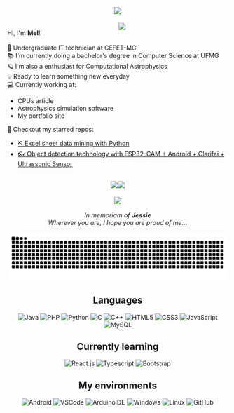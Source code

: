 <div align=center>
<img src= "https://ioppublishing.org/wp-content/uploads/2020/09/NASA-banner-1800x622-1.jpg"/>
</div>
<br>
<img min-width="100px" max-width="250px" width="250px" align="right" src="https://quotes-github-readme.vercel.app/api?quote=Remember%20to%20look%20up%20at%20the%20stars%20and%20not%20down%20at%20your%20feet&type=vertical&author=Stephen%20Hawking&theme=chartreuse-dark"/>
<p align=left>Hi, I'm <strong>Mel</strong>!<br><br>📘 Undergraduate IT technician at CEFET-MG<br>📚 I'm currently doing a bachelor's degree in Computer Science at UFMG<br>🪐 I'm also a enthusiast for Computational Astrophysics<br>💡 Ready to learn something new everyday<br>💻 Currently working at:
<ul>
  <li>CPUs article</li>
  <li>Astrophysics simulation software</li>
  <li>My portfolio site</li>
</ul>
📌 Checkout my starred repos:
<ul>
  <li><a href = "https://github.com/jumpingnebulas/Excel-sheet-data-mining-with-Python">⛏ Excel sheet data mining with Python</a></li>
  <li><a href = "https://github.com/LoiraDoTchan/TCC--Tecnologia-assistiva-para-cegos" >👓 Object detection technology with ESP32-CAM + Android + Clarifai + Ultrassonic Sensor</a></li>
</ul>
</p><br>

<div align = center>
  <img loading="lazy" height="150em" src="https://github-readme-stats.vercel.app/api/top-langs/?username=jumpingnebulas&layout=compact&langs_count=7&theme=chartreuse-dark&hide_border=true&hide=portugol"/><img loading="lazy" height="150em" src="https://github-readme-stats.vercel.app/api?username=jumpingnebulas&show_icons=true&theme=chartreuse-dark&include_all_commits=true&count_private=true&hide_border=true&rank_icon=github&hide=issues"/><br><br>
  <img width="150em" min-widht="150em" max-width= "150em" src="https://raw.githubusercontent.com/jumpingnebulas/jumpingnebulas/main/images/jessie.jpg"/><p><em>In memoriam of <strong>Jessie</strong><br>Wherever you are, I hope you are proud of me...</em></p>
  
  <picture>
    <source width = "700em" media="(prefers-color-scheme: dark)" srcset="https://raw.githubusercontent.com/jumpingnebulas/jumpingnebulas/output/github-contribution-grid-snake-dark.svg">
    <img width = "700em" alt="github contribution grid snake animation" src="https://raw.githubusercontent.com/jumpingnebulas/jumpingnebulas/output/github-contribution-grid-snake.svg">
  </picture>
</div>

<h2 align=center>Languages</h2>
<div align="center">

  ![Java](https://img.shields.io/badge/java-%23ED8B00.svg?style=for-the-badge&logo=openjdk&logoColor=white)
  ![PHP](https://img.shields.io/badge/php-%23777BB4.svg?style=for-the-badge&logo=php&logoColor=white)
  ![Python](https://img.shields.io/badge/Python-3776AB?style=for-the-badge&logo=python&logoColor=white)
  ![C](https://img.shields.io/badge/c-%2300599C.svg?style=for-the-badge&logo=c&logoColor=white)
  ![C++](https://img.shields.io/badge/c++-%2300599C.svg?style=for-the-badge&logo=c%2B%2B&logoColor=white)
  ![HTML5](https://img.shields.io/badge/html5-%23E34F26.svg?style=for-the-badge&logo=html5&logoColor=white)
  ![CSS3](https://img.shields.io/badge/css3-%231572B6.svg?style=for-the-badge&logo=css3&logoColor=white)
  ![JavaScript](https://img.shields.io/badge/JavaScript-F7DF1E?style=for-the-badge&logo=javascript&logoColor=black)
  ![MySQL](https://img.shields.io/badge/mysql-4479A1.svg?style=for-the-badge&logo=mysql&logoColor=white)
  
</div>

<h2 align=center>Currently learning</h2>
<div align="center">
  
  ![React.js](https://img.shields.io/badge/-ReactJs-61DAFB?logo=react&logoColor=white&style=for-the-badge)
  ![Typescript](https://img.shields.io/badge/TypeScript-3178C6?style=for-the-badge&logo=typescript&logoColor=white)
  ![Bootstrap](https://img.shields.io/badge/Bootstrap-563D7C?style=for-the-badge&logo=bootstrap&logoColor=white)
  
</div>

<h2 align=center>My environments</h2>
<div align="center">
  
  ![Android](https://img.shields.io/badge/Android-3DDC84?style=for-the-badge&logo=Android&logoColor=white)
  ![VSCode](https://img.shields.io/badge/Visual%20Studio%20Code-007ACC?logo=visual-studio-code&logoColor=fff&style=for-the-badge)
  ![ArduinoIDE](https://img.shields.io/badge/Arduino-00878F?logo=arduino&logoColor=fff&style=for-the-badge)
  ![Windows](https://img.shields.io/badge/Windows-0078D6?style=for-the-badge&logo=windows&logoColor=white)
  ![Linux](https://img.shields.io/badge/Linux-48B9C7?style=for-the-badge&logo=linux&logoColor=white)
  ![GitHub](https://img.shields.io/badge/github-%23121011.svg?style=for-the-badge&logo=github&logoColor=white)
  
</div>




